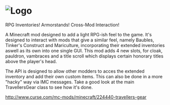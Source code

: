 ![Logo](https://raw.githubusercontent.com/BluSunrize/TravellersGear/master/src/main/resources/assets/travellersgear/logo.png)
==============

RPG Inventories! Armorstands! Cross-Mod Interaction!

A Minecraft mod designed to add a light RPG-ish feel to the game.
It's designed to interact with mods that give a similar feel, namely Baubles, Tinker's Construct and Mariculture, incorporating their extended inventories aswell as its own into one single GUI.
This mod adds 4 new slots, for cloak, pauldron, vambraces and a title scroll which displays certain honorary titles above the player's head.

The API is designed to allow other modders to acces the extended inventory and add their own custom items. This can also be done in a more "hacky" way via IMC messages. Take a good look at the main TravellersGear class to see how it's done.

http://www.curse.com/mc-mods/minecraft/224440-travellers-gear
